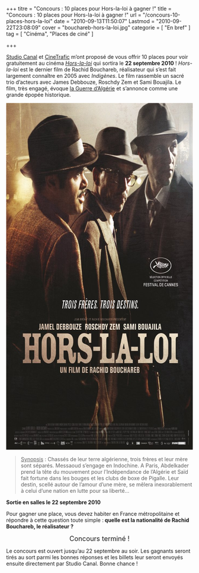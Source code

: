 +++
titre = "Concours : 10 places pour Hors-la-loi à gagner !"
title = "Concours : 10 places pour Hors-la-loi à gagner !"
url = "/concours-10-places-hors-la-loi"
date = "2010-09-13T11:50:07"
Lastmod = "2010-09-22T23:08:09"
cover = "bouchareb-hors-la-loi.jpg"
categorie = [ "En bref" ]
tag = [ "Cinéma", "Places de ciné" ]

+++

<p><a href="http://www.studiocanal.com/pid134-accueil-b2c-france.html">Studio Canal</a> et <a href="http://www.cinetrafic.fr/">CineTrafic</a> m&rsquo;ont proposé de vous offrir 10 places pour voir gratuitement au cinéma <em><a href="http://www.cinetrafic.fr/film/25934/hors-la-loi">Hors-la-loi</a></em> qui sortira le <strong>22 septembre 2010</strong> ! <em>Hors-la-loi</em> est le dernier film de Rachid Bouchareb, réalisateur qui s&rsquo;est fait largement connaître en 2005 avec <em>Indigènes</em>. Le film rassemble un sacré trio d&rsquo;acteurs avec James Debbouze, Roschdy Zem et Sami Bouajila. Le film, très engagé, évoque <a href="http://www.cinetrafic.fr/liste-film/2114/1/la-guerre-d-algerie">la Guerre d&rsquo;Algérie</a> et s&rsquo;annonce comme une grande épopée historique.</p>
<div style="text-align: center;"><img src="hors-la-loi.jpg" border="0" alt="hors-la-loi.jpg" width="690" height="933" /></div>
<blockquote>
<p><span style="text-decoration: underline;">Synopsis</span> : Chassés de leur terre algérienne, trois frères et leur mère sont séparés. Messaoud s’engage en Indochine. A Paris, Abdelkader prend la tête du mouvement pour l’Indépendance de l’Algérie et Saïd fait fortune dans les bouges et les clubs de boxe de Pigalle. Leur destin, scellé autour de l’amour d’une mère, se mêlera inexorablement à celui d’une nation en lutte pour sa liberté&#8230;</p>
</blockquote>
<p><strong>Sortie en salles le 22 septembre 2010</strong></p>
<p>Pour gagner une place, vous devez habiter en France métropolitaine et répondre à cette question toute simple :<strong> quelle est la nationalité de Rachid Bouchareb, le réalisateur ?</strong></p>
<p style="text-align: center;"><span style="font-size: large;">Concours terminé !</span></p>
<p>Le concours est ouvert jusqu&rsquo;au 22 septembre au soir. Les gagnants seront tirés au sort parmi les bonnes réponses et les billets leur seront envoyés ensuite directement par Studio Canal. Bonne chance !</p>

